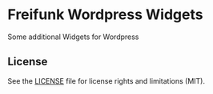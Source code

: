 # Freifunk Wordpress Widgets

Some additional Widgets for Wordpress


## License

See the [LICENSE](LICENSE.md) file for license rights and limitations (MIT).
